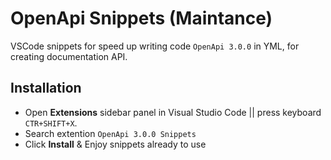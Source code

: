 # OpenApi Snippets (Maintance)

VSCode snippets for speed up writing code `OpenApi 3.0.0` in YML, for creating documentation API.

## Installation

- Open **Extensions** sidebar panel in Visual Studio Code || press keyboard `CTR+SHIFT+X`.
- Search extention `OpenApi 3.0.0 Snippets`
- Click **Install**  & Enjoy snippets already to use
